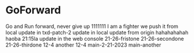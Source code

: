 # GoForward
Go and Run forward, never give up
1111111
I am a fighter
we push it from local
update in txd-patch-2
update in local
update from origin
hahahahahah
haoba
21:15la
update in the web console
21-26-fristone
21-26-secondone
21-26-thirdone
12-4
another 12-4
main-2-21-2023
main-another
